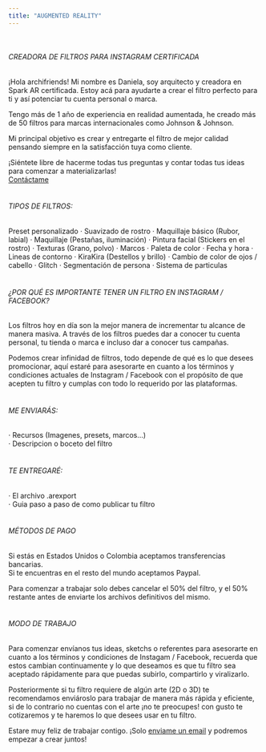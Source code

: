 ```yaml
---
title: "AUGMENTED REALITY"
---
```

<br/>

###### CREADORA DE FILTROS PARA INSTAGRAM CERTIFICADA
¡Hola archifriends! Mi nombre es Daniela, soy arquitecto y creadora en Spark AR certificada.
Estoy acá para ayudarte a crear el filtro perfecto para ti y así potenciar tu cuenta personal o marca.
  
Tengo más de 1 año de experiencia en realidad aumentada, he creado más de 50 filtros para marcas internacionales como Johnson & Johnson.
  
Mi principal objetivo es crear y entregarte el filtro de mejor calidad pensando siempre en la satisfacción tuya como cliente.
  
¡Siéntete libre de hacerme todas tus preguntas y contar todas tus ideas para comenzar a materializarlas!\
[Contáctame](mailto:info@archezinternational.com)
<br/><br/>

###### TIPOS DE FILTROS:
  
  Preset personalizado · Suavizado de rostro · Maquillaje básico (Rubor, labial) · Maquillaje (Pestañas, iluminación) · Pintura facial (Stickers en el rostro) · Texturas (Grano, polvo) · Marcos · Paleta de color · Fecha y hora · Lineas de contorno · KiraKira (Destellos y brillo) · Cambio de color de ojos / cabello · Glitch · Segmentación de persona · Sistema de particulas
<br/><br/>

###### ¿POR QUÉ ES IMPORTANTE TENER UN FILTRO EN INSTAGRAM / FACEBOOK?
 
Los filtros hoy en día son la mejor manera de incrementar tu alcance de manera masiva. A través de los filtros puedes dar a conocer tu cuenta personal, tu tienda o marca e incluso dar a conocer tus campañas.
  
Podemos crear infinidad de filtros, todo depende de qué es lo que desees promocionar, aquí estaré para asesorarte en cuanto a los términos y condiciones actuales de Instagram / Facebook con el propósito de que acepten tu filtro y cumplas con todo lo requerido por las plataformas.
<br/><br/>

###### ME ENVIARÁS:
 
· Recursos (Imagenes, presets, marcos...)\
· Descripcion o boceto del filtro 
<br/><br/>

###### TE ENTREGARÉ:
 
· El archivo .arexport\
· Guia paso a paso de como publicar tu filtro
<br/><br/>

###### MÉTODOS DE PAGO
 
Si estás en Estados Unidos o Colombia aceptamos transferencias bancarias.\
Si te encuentras en el resto del mundo aceptamos Paypal.
  
Para comenzar a trabajar solo debes cancelar el 50% del filtro, y el 50% restante antes de enviarte los archivos definitivos del mismo.
<br/><br/>

###### MODO DE TRABAJO
 
Para comenzar envíanos tus ideas, sketchs o referentes para asesorarte en cuanto a los términos y condiciones de Instagam / Facebook, recuerda que estos cambian continuamente y lo que deseamos es que tu filtro sea aceptado rápidamente para que puedas subirlo, compartirlo y viralizarlo.
  
Posteriormente si tu filtro requiere de algún arte (2D o 3D) te recomendamos enviároslo para trabajar de manera más rápida y eficiente, si de lo contrario no cuentas con el arte ¡no te preocupes!
con gusto te cotizaremos y te haremos lo que desees usar en tu filtro.

Estare muy feliz de trabajar contigo. ¡Solo [enviame un email](mailto:info@archezinternational.com) y podremos empezar a crear juntos!
